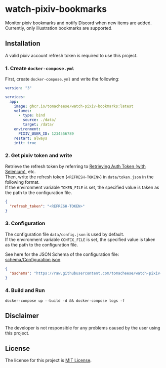 # watch-pixiv-bookmarks

Monitor pixiv bookmarks and notify Discord when new items are added.  
Currently, only illustration bookmarks are supported.

## Installation

A valid pixiv account refresh token is required to use this project.

### 1. Create `docker-compose.yml`

First, create `docker-compose.yml` and write the following:

```yaml
version: "3"

services:
  app:
    image: ghcr.io/tomacheese/watch-pixiv-bookmarks:latest
    volumes:
      - type: bind
        source: ./data/
        target: /data/
    environment:
      PIXIV_USER_ID: 1234556789
    restart: always
    init: true
```

### 2. Get pixiv token and write

Retrieve the refresh token by referring to [Retrieving Auth Token (with Selenium)](https://gist.github.com/upbit/6edda27cb1644e94183291109b8a5fde), etc.  
Then, write the refresh token (`<REFRESH-TOKEN>`) in `data/token.json` in the following format.  
If the environment variable `TOKEN_FILE` is set, the specified value is taken as the path to the configuration file.

```json
{
  "refresh_token": "<REFRESH-TOKEN>"
}
```

### 3. Configuration

The configuration file `data/config.json` is used by default.  
If the environment variable `CONFIG_FILE` is set, the specified value is taken as the path to the configuration file.

See here for the JSON Schema of the configuration file: [schema/Configuration.json](schema/Configuration.json)

```json
{
  "$schema": "https://raw.githubusercontent.com/tomacheese/watch-pixiv-bookmarks/master/schema/Configuration.json"
}
```

### 4. Build and Run

```shell
docker-compose up --build -d && docker-compose logs -f
```

## Disclaimer

The developer is not responsible for any problems caused by the user using this project.

## License

The license for this project is [MIT License](LICENSE).
